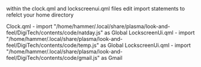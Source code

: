 within the clock.qml and lockscreenui.qml files edit import statements to refelct your home directory

Clock.qml - import "/home/hammer/.local/share/plasma/look-and-feel/DigiTech/contents/code/natday.js" as Global
LockscreenUi.qml - import "/home/hammer/.local/share/plasma/look-and-feel/DigiTech/contents/code/temp.js" as Global
LockscreenUi.qml - import "/home/hammer/.local/share/plasma/look-and-feel/DigiTech/contents/code/gmail.js" as Gmail
